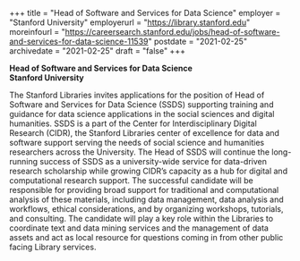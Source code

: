 +++
title = "Head of Software and Services for Data Science"
employer = "Stanford University"
employerurl = "https://library.stanford.edu"
moreinfourl = "https://careersearch.stanford.edu/jobs/head-of-software-and-services-for-data-science-11539"
postdate = "2021-02-25"
archivedate = "2021-02-25"
draft = "false"
+++

**Head of Software and Services for Data Science**  
**Stanford University**

The Stanford Libraries invites applications for the position of Head of Software and Services for Data Science (SSDS) supporting training and guidance for data science applications in the social sciences and digital humanities. SSDS is a part of the Center for Interdisciplinary Digital Research (CIDR), the Stanford Libraries center of excellence for data and software support serving the needs of social science and humanities researchers across the University. The Head of SSDS will continue the long-running success of SSDS as a university-wide service for data-driven research scholarship while growing CIDR’s capacity as a hub for digital and computational research support.  The successful candidate will be responsible for providing broad support for traditional and computational analysis of these materials, including data management, data analysis and workflows, ethical considerations, and by organizing workshops, tutorials, and consulting. The candidate will play a key role within the Libraries to coordinate text and data mining services and the management of data assets and act as local resource for questions coming in from other public facing Library services. 
